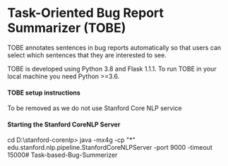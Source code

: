 # Task-Oriented Bug Report Summarizer (TOBE)

TOBE annotates sentences in bug reports automatically so that users can select which sentences that they are interested to see.

TOBE is developed using Python 3.8 and Flask 1.1.1. To run TOBE in your local machine you need Python >=3.6. 

#### TOBE setup instructions
To be removed as we do not use Stanford Core NLP service
#### Starting the Stanford CoreNLP Server
cd D:\stanford-corenlp>
java -mx4g -cp "*" edu.stanford.nlp.pipeline.StanfordCoreNLPServer -port 9000 -timeout 15000# Task-based-Bug-Summerizer
